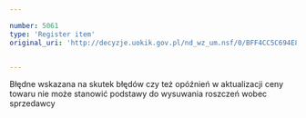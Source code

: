 ```yaml
---

number: 5061
type: 'Register item'
original_uri: 'http://decyzje.uokik.gov.pl/nd_wz_um.nsf/0/BFF4CC5C694E84A6C1257BB90046473A?OpenDocument'


---
```


Błędne wskazana na skutek błędów czy też opóźnień w aktualizacji ceny towaru nie może stanowić podstawy do wysuwania roszczeń wobec sprzedawcy
